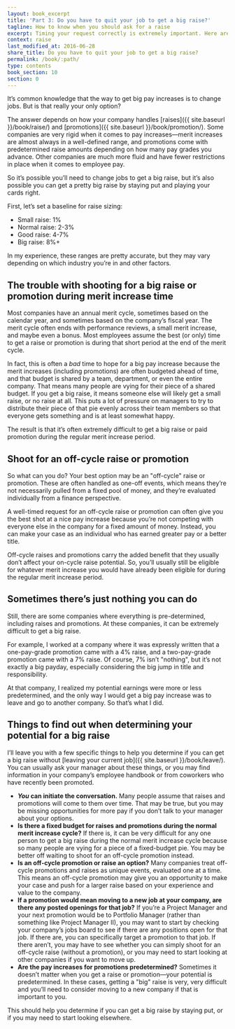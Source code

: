 ```yaml
---
layout: book_excerpt
title: 'Part 3: Do you have to quit your job to get a big raise?'
tagline: How to know when you should ask for a raise
excerpt: Timing your request correctly is extremely important. Here are some things to help determine when you should ask for a raise.
context: raise
last_modified_at: 2016-06-28
share_title: Do you have to quit your job to get a big raise?
permalink: /book/:path/
type: contents
book_section: 10
section: 0
---
```

It’s common knowledge that the way to get big pay increases is to change jobs. But is that really your only option?

The answer depends on how your company handles [raises]({{ site.baseurl }}/book/raise/) and [promotions]({{ site.baseurl }}/book/promotion/). Some companies are very rigid when it comes to pay increases—merit increases are almost always in a well-defined range, and promotions come with predetermined raise amounts depending on how many pay grades you advance. Other companies are much more fluid and have fewer restrictions in place when it comes to employee pay.

So it’s possible you’ll need to change jobs to get a big raise, but it’s also possible you can get a pretty big raise by staying put and playing your cards right.

First, let’s set a baseline for raise sizing:

* Small raise: 1%
* Normal raise: 2-3%
* Good raise: 4-7%
* Big raise: 8%+

In my experience, these ranges are pretty accurate, but they may vary depending on which industry you’re in and other factors.

## The trouble with shooting for a big raise or promotion during merit increase time

Most companies have an annual merit cycle, sometimes based on the calendar year, and sometimes based on the company’s fiscal year. The merit cycle often ends with performance reviews, a small merit increase, and maybe even a bonus. Most employees assume the best (or only) time to get a raise or promotion is during that short period at the end of the merit cycle.

In fact, this is often a *bad* time to hope for a big pay increase because the merit increases (including promotions) are often budgeted ahead of time, and that budget is shared by a team, department, or even the entire company. That means many people are vying for their piece of a shared budget. If you get a big raise, it means someone else will likely get a small raise, or no raise at all. This puts a lot of pressure on managers to try to distribute their piece of that pie evenly across their team members so that everyone gets something and is at least somewhat happy.

The result is that it’s often extremely difficult to get a big raise or paid promotion during the regular merit increase period.

## Shoot for an off-cycle raise or promotion

So what can you do? Your best option may be an "off-cycle" raise or promotion. These are often handled as one-off events, which means they’re not necessarily pulled from a fixed pool of money, and they’re evaluated individually from a finance perspective.

A well-timed request for an off-cycle raise or promotion can often give you the best shot at a nice pay increase because you’re not competing with everyone else in the company for a fixed amount of money. Instead, you can make your case as an individual who has earned greater pay or a better title.

Off-cycle raises and promotions carry the added benefit that they usually don’t affect your on-cycle raise potential. So, you’ll usually still be eligible for whatever merit increase you would have already been eligible for during the regular merit increase period.

## Sometimes there’s just nothing you can do

Still, there are some companies where everything is pre-determined, including raises and promotions. At these companies, it can be extremely difficult to get a big raise.

For example, I worked at a company where it was expressly written that a one-pay-grade promotion came with a 4% raise, and a two-pay-grade promotion came with a 7% raise. Of course, 7% isn’t "nothing", but it’s not exactly a big payday, especially considering the big jump in title and responsibility.

At that company, I realized my potential earnings were more or less predetermined, and the only way I would get a big pay increase was to leave and go to another company. So that’s what I did.

## Things to find out when determining your potential for a big raise

I’ll leave you with a few specific things to help you determine if you can get a big raise without [leaving your current job]({{ site.baseurl }}/book/leave/). You can usually ask your manager about these things, or you may find information in your company’s employee handbook or from coworkers who have recently been promoted.

* ***You* can initiate the conversation.** Many people assume that raises and promotions will come to them over time. That may be true, but you may be missing opportunities for more pay if you don’t talk to your manager about your options.
* **Is there a fixed budget for raises and promotions during the normal merit increase cycle?** If there is, it can be very difficult for any one person to get a big raise during the normal merit increase cycle because so many people are vying for a piece of a fixed-budget pie. You may be better off waiting to shoot for an off-cycle promotion instead.
* **Is an off-cycle promotion or raise an option?** Many companies treat off-cycle promotions and raises as unique events, evaluated one at a time. This means an off-cycle promotion may give you an opportunity to make your case and push for a larger raise based on your experience and value to the company.
* **If a promotion would mean moving to a new job at your company, are there any posted openings for that job?** If you’re a Project Manager and your next promotion would be to Portfolio Manager (rather than something like Project Manager II), you may want to start by checking your company’s jobs board to see if there are any positions open for that job. If there are, you can specifically target a promotion to that job. If there aren’t, you may have to see whether you can simply shoot for an off-cycle raise (without a promotion), or you may need to start looking at other companies if you want to move up.
* **Are the pay increases for promotions predetermined?** Sometimes it doesn’t matter when you get a raise or promotion—your potential is predetermined. In these cases, getting a "big" raise is very, very difficult and you’ll need to consider moving to a new company if that is important to you.

This should help you determine if you can get a big raise by staying put, or if you may need to start looking elsewhere.